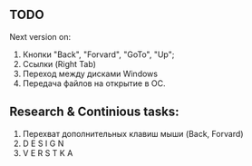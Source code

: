 ## TODO 

Next version on:
1. Кнопки "Back", "Forvard", "GoTo", "Up";
2. Ссылки (Right Tab)
3. Переход между дисками Windows
4. Передача файлов на открытие в ОС. 

## Research & Continious tasks:

1. Перехват дополнительных клавиш мыши (Back, Forvard)
2. D E S I G N
3. V E R S T K A
